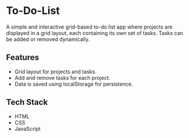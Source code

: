 # To-Do-List

A simple and interactive grid-based to-do list app where projects are displayed in a grid layout, each containing its own set of tasks. Tasks can be added or removed dynamically.

## Features
- Grid layout for projects and tasks.
- Add and remove tasks for each project.
- Data is saved using localStorage for persistence.

## Tech Stack
- HTML
- CSS
- JavaScript

